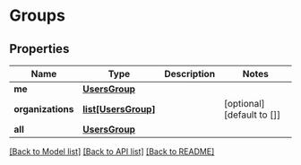 # Groups

## Properties
Name | Type | Description | Notes
------------ | ------------- | ------------- | -------------
**me** | [**UsersGroup**](UsersGroup.md) |  |
**organizations** | [**list[UsersGroup]**](UsersGroup.md) |  | [optional] [default to []]
**all** | [**UsersGroup**](UsersGroup.md) |  |

[[Back to Model list]](../README.md#documentation-for-models) [[Back to API list]](../README.md#documentation-for-api-endpoints) [[Back to README]](../README.md)

